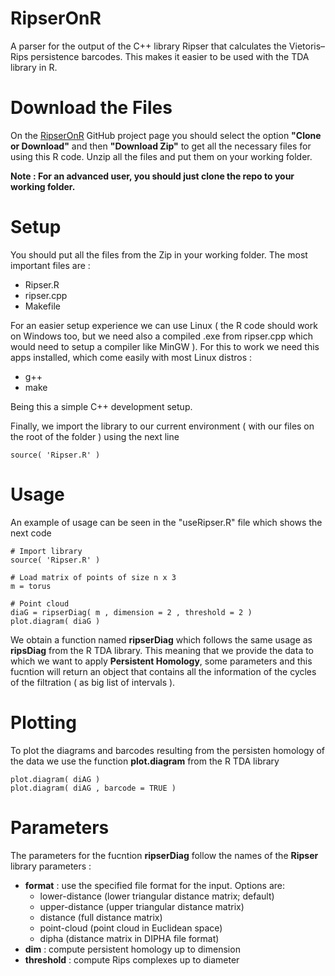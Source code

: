 # RipserOnR

A parser for the output of the C++ library Ripser that calculates the Vietoris–Rips persistence barcodes. This makes it easier to be used with the TDA library in R.

# Download the Files

On the [RipserOnR](https://github.com/holt0102/RipserOnR) GitHub project page you should select the option **"Clone or Download"** and then **"Download Zip"** to get all the necessary files for using this R code. Unzip all the files and put them on your working folder.

**Note : For an advanced user, you should just clone the repo to your working folder.**

# Setup

You should put all the files from the Zip in your working folder. The most important files are :

* Ripser.R
* ripser.cpp
* Makefile

For an easier setup experience we can use Linux ( the R code should work on Windows too, but we need also a compiled .exe from ripser.cpp which would need to setup a compiler like MinGW ). For this to work we need this apps installed, which come easily with most Linux distros :

* g++
* make

Being this a simple C++ development setup. 

Finally, we import the library to our current environment ( with our files on the root of the folder ) using the next line 

```
source( 'Ripser.R' )
```

# Usage 

An example of usage can be seen in the "useRipser.R" file which shows the next code

```
# Import library  
source( 'Ripser.R' )

# Load matrix of points of size n x 3
m = torus

# Point cloud
diaG = ripserDiag( m , dimension = 2 , threshold = 2 )
plot.diagram( diaG )
```

We obtain a function named **ripserDiag** which follows the same usage as **ripsDiag** from the R TDA library. This meaning that we provide the data to which we want to apply **Persistent Homology**, some parameters and this fucntion will return an object that contains all the information of the cycles of the filtration ( as big list of intervals ).

# Plotting

To plot the diagrams and barcodes resulting from the persisten homology of the data we use the function **plot.diagram** from the R TDA library

```
plot.diagram( diAG )
plot.diagram( diAG , barcode = TRUE )
```

# Parameters
The parameters for the fucntion **ripserDiag** follow the names of the **Ripser** library parameters :

- **format**    :  use the specified file format for the input. Options are:
  - lower-distance (lower triangular distance matrix; default)
  - upper-distance (upper triangular distance matrix)
  - distance       (full distance matrix)
  - point-cloud    (point cloud in Euclidean space)
  - dipha          (distance matrix in DIPHA file format)
- **dim**       :  compute persistent homology up to dimension <k>
- **threshold** :  compute Rips complexes up to diameter <t>
